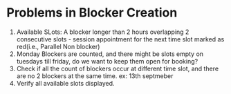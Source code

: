 # Problems in Blocker Creation
1. Available SLots: A blocker longer than 2 hours overlapping 2 consecutive slots - session appointment for the next time slot marked as red(i.e., Parallel Non blocker)
2. Monday Blockers are counted, and there might be slots empty on tuesdays till friday, do we want to keep them open for booking?
3. Check if all the count of blockers occur at different time slot, and there are no 2 blockers at the same time. ex: 13th septmeber
4. Verify all available slots displayed.
